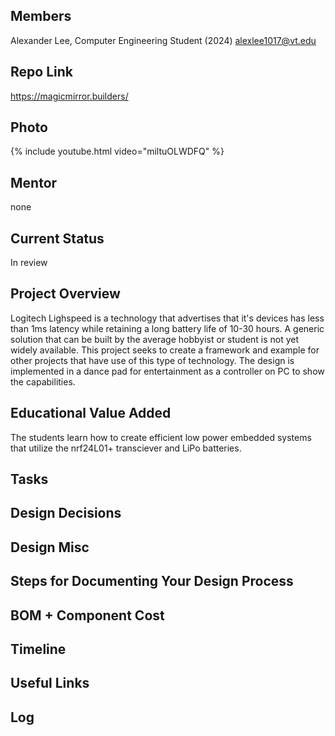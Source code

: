## Members
Alexander Lee, Computer Engineering Student (2024)
alexlee1017@vt.edu

## Repo Link
<a class="button is-link" href="https://magicmirror.builders/" >https://magicmirror.builders/</a>

## Photo
{% include youtube.html video="miltuOLWDFQ" %}

## Mentor
none

## Current Status
In review

## Project Overview
Logitech Lighspeed is a technology that advertises that it's devices has less than 1ms latency while retaining a long battery life of 10-30 hours. A generic solution that can be built by the average hobbyist or student is not yet widely available. This project seeks to create a framework and example for other projects that have use of this type of technology. The design is implemented in a dance pad for entertainment as a controller on PC to show the capabilities. 

## Educational Value Added

The students learn how to create efficient low power embedded systems that utilize the nrf24L01+ transciever and LiPo batteries. 

## Tasks

<!-- Your Text Here. See Example above -->

## Design Decisions

<!-- Your Text Here. See Example above -->

## Design Misc

<!-- Your Text Here. See Example above -->

## Steps for Documenting Your Design Process

<!-- Your Text Here. See Example above -->

## BOM + Component Cost

<!-- Your Text Here. See Example above -->

## Timeline

<!-- Your Text Here. See Example above -->

## Useful Links

<!-- Your Text Here. See Example above -->

## Log

<!-- Your Text Here. See Example above -->
